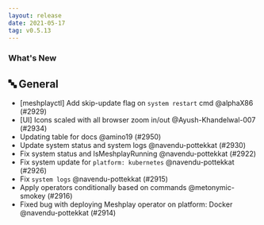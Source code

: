 ```yaml
---
layout: release
date: 2021-05-17
tag: v0.5.13
---
```


### What's New

## 🔤 General

- [meshplayctl] Add skip-update flag on `system restart` cmd @alphaX86 (#2929)
- [UI] Icons scaled with all browser zoom in/out @Ayush-Khandelwal-007 (#2934)
- Updating table for docs @amino19 (#2950)
- Update system status and system logs @navendu-pottekkat (#2930)
- Fix system status and IsMeshplayRunning @navendu-pottekkat (#2922)
- Fix system update for `platform: kubernetes` @navendu-pottekkat (#2926)
- Fix `system logs` @navendu-pottekkat (#2915)
- Apply operators conditionally based on commands @metonymic-smokey (#2916)
- Fixed bug with deploying Meshplay operator on platform: Docker @navendu-pottekkat (#2914)
